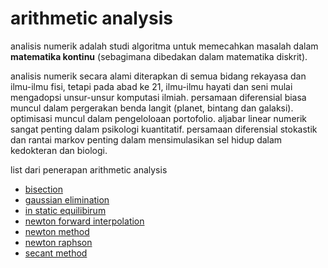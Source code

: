 # arithmetic analysis

analisis numerik adalah studi algoritma untuk memecahkan masalah dalam __matematika kontinu__ (sebagimana dibedakan dalam matematika diskrit).

analisis numerik secara alami diterapkan di semua bidang rekayasa dan ilmu-ilmu fisi, tetapi pada abad ke 21, ilmu-ilmu hayati dan seni mulai mengadopsi unsur-unsur komputasi ilmiah. persamaan diferensial biasa muncul dalam pergerakan benda langit (planet, bintang dan galaksi). optimisasi muncul dalam pengeloloaan portofolio. aljabar linear numerik sangat penting dalam psikologi kuantitatif. persamaan diferensial stokastik dan rantai markov penting dalam mensimulasikan sel hidup dalam kedokteran dan biologi.

list dari penerapan arithmetic analysis
- [bisection](bisection.py)
- [gaussian elimination](gaussian_elimination.py)
- [in static equilibirum](in_static_equilibrium.py)
- [newton forward interpolation](newton_forward_interpolation.py)
- [newton method](newton_method.py)
- [newton raphson](newton_raphson.py)
- [secant method](secant_method.py)